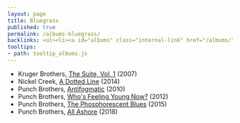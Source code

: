 ```yaml
---
layout: page
title: Bluegrass
published: true
permalink: /albums-bluegrass/
backlinks: <ul><li><a id="albums" class="internal-link" href="/albums/">Albums</a></li></ul>
tooltips: 
- path: tooltip_albums.js
---
```


* Kruger Brothers, [The Suite, Vol. 1](https://open.spotify.com/album/1xOSi0H9sG36iZQl0xTK5i?si=CugiQvXyQOuoFboE2dq0aQ) (2007)
* Nickel Creek, [A Dotted Line](https://open.spotify.com/album/3ujidZyCiCruwocS0bDmt2?si=92OqO1tUQOG1gurroMneag) (2014)
* Punch Brothers, [Antifogmatic](https://open.spotify.com/album/2C37EWVmuBXjXqxhGwJM5c?si=5_L91HKvRv-Eq8LHNPBTNA) (2010)
* Punch Brothers, [Who's Feeling Young Now?](https://open.spotify.com/album/6RknB2bw00sWWLJms0MiR3?si=d8H4vsi6R72-qKVyyCpuOQ) (2012)
* Punch Brothers, [The Phosphorescent Blues](https://open.spotify.com/album/3cdqpjwuTvDeLe3RYIGb0j?si=_xBljwLPTXyXBDCACyyRuw) (2015)
* Punch Brothers, [All Ashore](https://open.spotify.com/album/2Jx5MfwDujgz2rFFDVocYl?si=9rEN_GAMQceDAiNeW8jLsQ) (2018)
